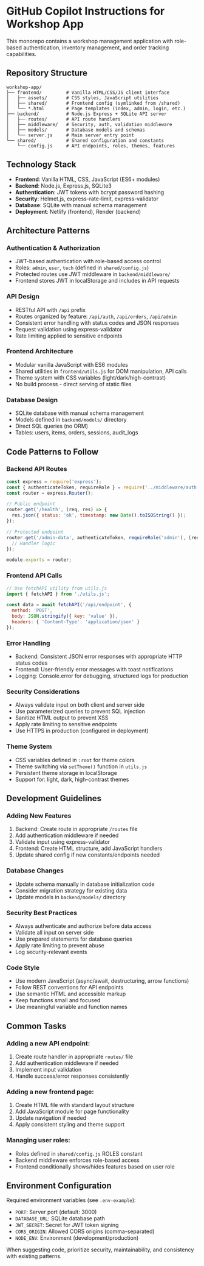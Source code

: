 # GitHub Copilot Instructions for Workshop App

This monorepo contains a workshop management application with role-based authentication, inventory management, and order tracking capabilities.

## Repository Structure

```
workshop-app/
├── frontend/         # Vanilla HTML/CSS/JS client interface
│   ├── assets/       # CSS styles, JavaScript utilities
│   ├── shared/       # Frontend config (symlinked from /shared)
│   └── *.html        # Page templates (index, admin, login, etc.)
├── backend/          # Node.js Express + SQLite API server
│   ├── routes/       # API route handlers
│   ├── middleware/   # Security, auth, validation middleware
│   ├── models/       # Database models and schemas
│   └── server.js     # Main server entry point
└── shared/           # Shared configuration and constants
    └── config.js     # API endpoints, roles, themes, features
```

## Technology Stack

- **Frontend**: Vanilla HTML, CSS, JavaScript (ES6+ modules)
- **Backend**: Node.js, Express.js, SQLite3
- **Authentication**: JWT tokens with bcrypt password hashing
- **Security**: Helmet.js, express-rate-limit, express-validator
- **Database**: SQLite with manual schema management
- **Deployment**: Netlify (frontend), Render (backend)

## Architecture Patterns

### Authentication & Authorization
- JWT-based authentication with role-based access control
- Roles: `admin`, `user`, `tech` (defined in `shared/config.js`)
- Protected routes use JWT middleware in `backend/middleware/`
- Frontend stores JWT in localStorage and includes in API requests

### API Design
- RESTful API with `/api` prefix
- Routes organized by feature: `/api/auth`, `/api/orders`, `/api/admin`
- Consistent error handling with status codes and JSON responses
- Request validation using express-validator
- Rate limiting applied to sensitive endpoints

### Frontend Architecture
- Modular vanilla JavaScript with ES6 modules
- Shared utilities in `frontend/utils.js` for DOM manipulation, API calls
- Theme system with CSS variables (light/dark/high-contrast)
- No build process - direct serving of static files

### Database Design
- SQLite database with manual schema management
- Models defined in `backend/models/` directory
- Direct SQL queries (no ORM)
- Tables: users, items, orders, sessions, audit_logs

## Code Patterns to Follow

### Backend API Routes
```javascript
const express = require('express');
const { authenticateToken, requireRole } = require('../middleware/auth');
const router = express.Router();

// Public endpoint
router.get('/health', (req, res) => {
  res.json({ status: 'ok', timestamp: new Date().toISOString() });
});

// Protected endpoint
router.get('/admin-data', authenticateToken, requireRole('admin'), (req, res) => {
  // Handler logic
});

module.exports = router;
```

### Frontend API Calls
```javascript
// Use fetchAPI utility from utils.js
import { fetchAPI } from './utils.js';

const data = await fetchAPI('/api/endpoint', {
  method: 'POST',
  body: JSON.stringify({ key: 'value' }),
  headers: { 'Content-Type': 'application/json' }
});
```

### Error Handling
- Backend: Consistent JSON error responses with appropriate HTTP status codes
- Frontend: User-friendly error messages with toast notifications
- Logging: Console.error for debugging, structured logs for production

### Security Considerations
- Always validate input on both client and server side
- Use parameterized queries to prevent SQL injection
- Sanitize HTML output to prevent XSS
- Apply rate limiting to sensitive endpoints
- Use HTTPS in production (configured in deployment)

### Theme System
- CSS variables defined in `:root` for theme colors
- Theme switching via `setTheme()` function in `utils.js`
- Persistent theme storage in localStorage
- Support for: light, dark, high-contrast themes

## Development Guidelines

### Adding New Features
1. Backend: Create route in appropriate `/routes` file
2. Add authentication middleware if needed
3. Validate input using express-validator
4. Frontend: Create HTML structure, add JavaScript handlers
5. Update shared config if new constants/endpoints needed

### Database Changes
- Update schema manually in database initialization code
- Consider migration strategy for existing data
- Update models in `backend/models/` directory

### Security Best Practices
- Always authenticate and authorize before data access
- Validate all input on server side
- Use prepared statements for database queries
- Apply rate limiting to prevent abuse
- Log security-relevant events

### Code Style
- Use modern JavaScript (async/await, destructuring, arrow functions)
- Follow REST conventions for API endpoints
- Use semantic HTML and accessible markup
- Keep functions small and focused
- Use meaningful variable and function names

## Common Tasks

### Adding a new API endpoint:
1. Create route handler in appropriate `routes/` file
2. Add authentication middleware if needed
3. Implement input validation
4. Handle success/error responses consistently

### Adding a new frontend page:
1. Create HTML file with standard layout structure
2. Add JavaScript module for page functionality
3. Update navigation if needed
4. Apply consistent styling and theme support

### Managing user roles:
- Roles defined in `shared/config.js` ROLES constant
- Backend middleware enforces role-based access
- Frontend conditionally shows/hides features based on user role

## Environment Configuration

Required environment variables (see `.env-example`):
- `PORT`: Server port (default: 3000)
- `DATABASE_URL`: SQLite database path
- `JWT_SECRET`: Secret for JWT token signing
- `CORS_ORIGIN`: Allowed CORS origins (comma-separated)
- `NODE_ENV`: Environment (development/production)

When suggesting code, prioritize security, maintainability, and consistency with existing patterns.